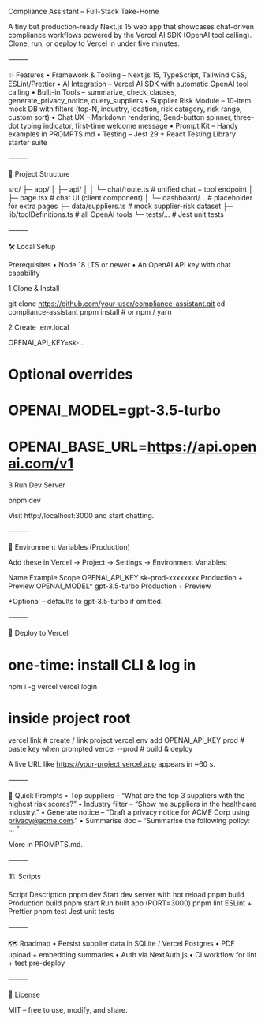 Compliance Assistant – Full-Stack Take-Home

A tiny but production-ready Next.js 15 web app that showcases chat-driven compliance workflows powered by the Vercel AI SDK (OpenAI tool calling). Clone, run, or deploy to Vercel in under five minutes.

⸻

✨ Features
	•	Framework & Tooling – Next.js 15, TypeScript, Tailwind CSS, ESLint/Prettier
	•	AI Integration – Vercel AI SDK with automatic OpenAI tool calling
	•	Built-in Tools – summarize, check_clauses, generate_privacy_notice, query_suppliers
	•	Supplier Risk Module – 10-item mock DB with filters (top-N, industry, location, risk category, risk range, custom sort)
	•	Chat UX – Markdown rendering, Send-button spinner, three-dot typing indicator, first-time welcome message
	•	Prompt Kit – Handy examples in PROMPTS.md
	•	Testing – Jest 29 + React Testing Library starter suite

⸻

📁 Project Structure

src/
 ├─ app/
 │  ├─ api/
 │  │   └─ chat/route.ts        # unified chat + tool endpoint
 │  ├─ page.tsx                # chat UI (client component)
 │  └─ dashboard/…             # placeholder for extra pages
 ├─ data/suppliers.ts          # mock supplier-risk dataset
 ├─ lib/toolDefinitions.ts     # all OpenAI tools
 └─ tests/…                    # Jest unit tests


⸻

🛠️ Local Setup

Prerequisites
	•	Node 18 LTS or newer
	•	An OpenAI API key with chat capability

1  Clone & Install

git clone https://github.com/your-user/compliance-assistant.git
cd compliance-assistant
pnpm install            # or npm / yarn

2  Create .env.local

OPENAI_API_KEY=sk-…
# Optional overrides
# OPENAI_MODEL=gpt-3.5-turbo
# OPENAI_BASE_URL=https://api.openai.com/v1

3  Run Dev Server

pnpm dev

Visit http://localhost:3000 and start chatting.

⸻

🔑 Environment Variables (Production)

Add these in Vercel → Project → Settings → Environment Variables:

Name	Example	Scope
OPENAI_API_KEY	sk-prod-xxxxxxxx	Production + Preview
OPENAI_MODEL*	gpt-3.5-turbo	Production + Preview

*Optional – defaults to gpt-3.5-turbo if omitted.

⸻

🚀 Deploy to Vercel

# one-time: install CLI & log in
npm i -g vercel
vercel login

# inside project root
vercel link                        # create / link project
vercel env add OPENAI_API_KEY prod # paste key when prompted
vercel --prod                      # build & deploy

A live URL like https://your-project.vercel.app appears in ~60 s.

⸻

🤖 Quick Prompts
	•	Top suppliers – “What are the top 3 suppliers with the highest risk scores?”
	•	Industry filter – “Show me suppliers in the healthcare industry.”
	•	Generate notice – “Draft a privacy notice for ACME Corp using privacy@acme.com.”
	•	Summarise doc – “Summarise the following policy: … ”

More in PROMPTS.md.

⸻

🏗️ Scripts

Script	Description
pnpm dev	Start dev server with hot reload
pnpm build	Production build
pnpm start	Run built app (PORT=3000)
pnpm lint	ESLint + Prettier
pnpm test	Jest unit tests


⸻

🗺️ Roadmap
	•	Persist supplier data in SQLite / Vercel Postgres
	•	PDF upload + embedding summaries
	•	Auth via NextAuth.js
	•	CI workflow for lint + test pre-deploy

⸻

🪪 License

MIT – free to use, modify, and share.
